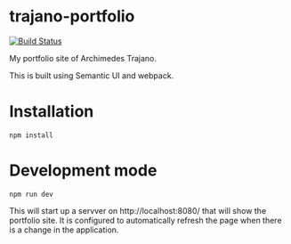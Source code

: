 # trajano-portfolio

[![Build Status](https://travis-ci.org/trajano/trajano-portfolio.svg?branch=master)](https://travis-ci.org/trajano/trajano-portfolio)

My portfolio site of Archimedes Trajano.

This is built using Semantic UI and webpack.

# Installation

`npm install`

# Development mode

`npm run dev`

This will start up a servver on http://localhost:8080/ that will show the portfolio site.  It is configured to automatically refresh the page when there is a change in the application.